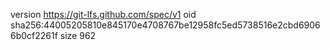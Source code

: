 version https://git-lfs.github.com/spec/v1
oid sha256:44005205810e845170e4708767be12958fc5ed5738516e2cbd69066b0cf2261f
size 962
